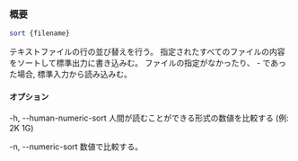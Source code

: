### 概要
```bash
sort {filename}
```
テキストファイルの行の並び替えを行う。
指定されたすべてのファイルの内容をソートして標準出力に書き込みむ。
ファイルの指定がなかったり、 - であった場合, 標準入力から読み込みむ。

#### オプション
-h, --human-numeric-sort
人間が読むことができる形式の数値を比較する (例: 2K 1G)

-n, --numeric-sort
数値で比較する。
